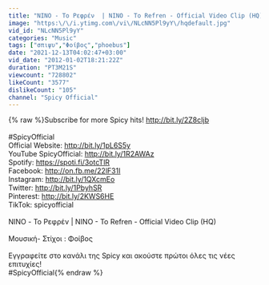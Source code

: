 ```yaml
---
title: "ΝINO - Το Ρεφρέν  | NINO - To Refren - Official Video Clip (HQ)"
image: "https:\/\/i.ytimg.com\/vi\/NLcNN5Pl9yY\/hqdefault.jpg"
vid_id: "NLcNN5Pl9yY"
categories: "Music"
tags: ["σπιψυ","Φοίβος","phoebus"]
date: "2021-12-13T04:02:47+03:00"
vid_date: "2012-01-02T18:21:22Z"
duration: "PT3M21S"
viewcount: "728802"
likeCount: "3577"
dislikeCount: "105"
channel: "Spicy Official"
---
```

{% raw %}Subscribe for more Spicy hits! <a rel="nofollow" target="blank" href="http://bit.ly/2Z8cIjb">http://bit.ly/2Z8cIjb</a><br /><br />#SpicyOfficial<br />Official Website: <a rel="nofollow" target="blank" href="http://bit.ly/1pL6S5y">http://bit.ly/1pL6S5y</a><br />YouTube SpicyOfficial: <a rel="nofollow" target="blank" href="http://bit.ly/1R2AWAz">http://bit.ly/1R2AWAz</a><br />Spotify: <a rel="nofollow" target="blank" href="https://spoti.fi/3otcTlR">https://spoti.fi/3otcTlR</a><br />Facebook: <a rel="nofollow" target="blank" href="http://on.fb.me/22lF31I">http://on.fb.me/22lF31I</a><br />Instagram: <a rel="nofollow" target="blank" href="http://bit.ly/1QXcmEo">http://bit.ly/1QXcmEo</a><br />Twitter: <a rel="nofollow" target="blank" href="http://bit.ly/1PbyhSR">http://bit.ly/1PbyhSR</a><br />Pinterest: <a rel="nofollow" target="blank" href="http://bit.ly/2KWS6HE">http://bit.ly/2KWS6HE</a><br />TikTok: spicyofficial<br /><br />ΝINO - Το Ρεφρέν  | NINO - To Refren - Official Video Clip (HQ)<br /><br />Μουσική- Στίχοι  : Φοίβος<br /><br />Εγγραφείτε στο κανάλι της Spicy και ακούστε πρώτοι όλες τις νέες επιτυχίες!<br />#SpicyOfficial{% endraw %}
